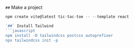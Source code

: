`##` Make a project
```javascript 
npm create vite@latest tic-tac-toe -- --template react

`##` Install Tailwind
```javascript
npm install -D tailwindcss postcss autoprefixer
npx tailwindcss init -p

